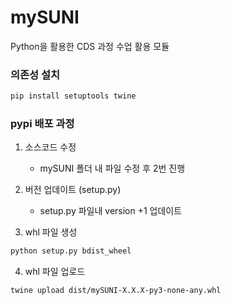 # mySUNI

Python을 활용한 CDS 과정 수업 활용 모듈



### 의존성 설치

```bash
pip install setuptools twine
```



### pypi 배포 과정

1. 소스코드 수정
   - mySUNI 폴더 내 파일 수정 후 2번 진행

2. 버전 업데이트 (setup.py)
   - setup.py 파일내 version +1 업데이트

3. whl 파일 생성

```bash
python setup.py bdist_wheel
```

4. whl 파일 업로드 

```bash
twine upload dist/mySUNI-X.X.X-py3-none-any.whl
```

